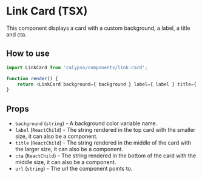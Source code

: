 # Link Card (TSX)

This component displays a card with a custom background, a label, a title and cta.

## How to use

```js
import LinkCard from 'calypso/components/link-card';

function render() {
	return <LinkCard background={ background } label={ label } title={ title } cta={ cta } />;
}
```

## Props

- `background` (`string`) - A background color variable name.
- `label` (`ReactChild`) - The string rendered in the top card with the smaller size, it can also be a component.
- `title` (`ReactChild`) - The string rendered in the middle of the card with the larger size, it can also be a component.
- `cta` (`ReactChild`) - The string rendered in the bottom of the card with the middle size, it can also be a component.
- `url` (`string`) - The url the component points to.
